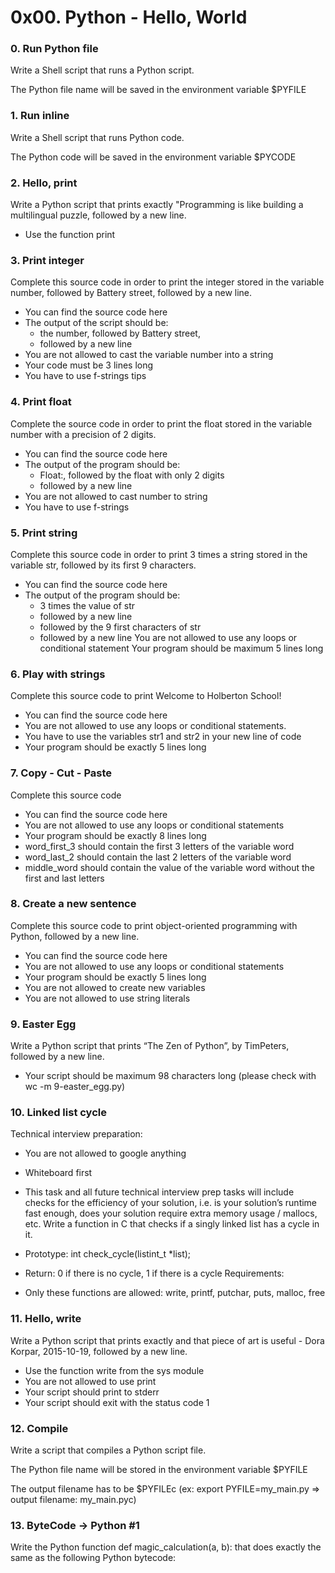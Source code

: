 # 0x00. Python - Hello, World

### 0. Run Python file
Write a Shell script that runs a Python script.

The Python file name will be saved in the environment variable $PYFILE

### 1. Run inline
Write a Shell script that runs Python code.

The Python code will be saved in the environment variable $PYCODE

### 2. Hello, print
Write a Python script that prints exactly "Programming is like building a multilingual puzzle, followed by a new line.

* Use the function print

### 3. Print integer
Complete this source code in order to print the integer stored in the variable number, followed by Battery street, followed by a new line.

* You can find the source code here
* The output of the script should be:
	* the number, followed by Battery street,
	* followed by a new line
* You are not allowed to cast the variable number into a string
* Your code must be 3 lines long
* You have to use f-strings tips

### 4. Print float
Complete the source code in order to print the float stored in the variable number with a precision of 2 digits.

* You can find the source code here
* The output of the program should be:
	* Float:, followed by the float with only 2 digits
	* followed by a new line
* You are not allowed to cast number to string
* You have to use f-strings

### 5. Print string
Complete this source code in order to print 3 times a string stored in the variable str, followed by its first 9 characters.

* You can find the source code here
* The output of the program should be:
	* 3 times the value of str
	* followed by a new line
	* followed by the 9 first characters of str
	* followed by a new line
You are not allowed to use any loops or conditional statement
Your program should be maximum 5 lines long

### 6. Play with strings
Complete this source code to print Welcome to Holberton School!

* You can find the source code here
* You are not allowed to use any loops or conditional statements.
* You have to use the variables str1 and str2 in your new line of code
* Your program should be exactly 5 lines long

### 7. Copy - Cut - Paste
Complete this source code

* You can find the source code here
* You are not allowed to use any loops or conditional statements
* Your program should be exactly 8 lines long
* word_first_3 should contain the first 3 letters of the variable word
* word_last_2 should contain the last 2 letters of the variable word
* middle_word should contain the value of the variable word without the first and last letters

### 8. Create a new sentence
Complete this source code to print object-oriented programming with Python, followed by a new line.

* You can find the source code here
* You are not allowed to use any loops or conditional statements
* Your program should be exactly 5 lines long
* You are not allowed to create new variables
* You are not allowed to use string literals

### 9. Easter Egg
Write a Python script that prints “The Zen of Python”, by TimPeters, followed by a new line.

* Your script should be maximum 98 characters long (please check with wc -m 9-easter_egg.py)

### 10. Linked list cycle
Technical interview preparation:

* You are not allowed to google anything
* Whiteboard first
* This task and all future technical interview prep tasks will include checks for the efficiency of your solution, i.e. is your solution’s runtime fast enough, does your solution require extra memory usage / mallocs, etc.
Write a function in C that checks if a singly linked list has a cycle in it.

* Prototype: int check_cycle(listint_t *list);
* Return: 0 if there is no cycle, 1 if there is a cycle
Requirements:

* Only these functions are allowed: write, printf, putchar, puts, malloc, free

### 11. Hello, write
Write a Python script that prints exactly and that piece of art is useful - Dora Korpar, 2015-10-19, followed by a new line.

* Use the function write from the sys module
* You are not allowed to use print
* Your script should print to stderr
* Your script should exit with the status code 1

### 12. Compile
Write a script that compiles a Python script file.

The Python file name will be stored in the environment variable $PYFILE

The output filename has to be $PYFILEc (ex: export PYFILE=my_main.py => output filename: my_main.pyc)

### 13. ByteCode -> Python #1
Write the Python function def magic_calculation(a, b): that does exactly the same as the following Python bytecode:

